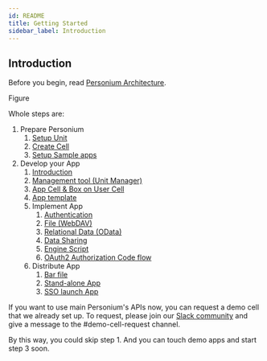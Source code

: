 ```yaml
---
id: README
title: Getting Started
sidebar_label: Introduction
---
```


## Introduction

Before you begin, read [Personium Architecture](../user_guide/001_Personium_Architecture.md).

Figure

Whole steps are:

1. Prepare Personium
    1. [Setup Unit](./setup-unit.md)
    1. [Create Cell](../unit-administrator/tutorial.md)
    1. [Setup Sample apps](./setup-sample-apps.md)
1. Develop your App
    1. [Introduction](./appdev-introduction.md)
    1. [Management tool (Unit Manager)](./appdev-management-tool.md)
    1. [App Cell & Box on User Cell]()
    1. [App template]()
    1. Implement App
        1. [Authentication]()
        1. [File (WebDAV)]()
        1. [Relational Data (OData)]()
        1. [Data Sharing]()
        1. [Engine Script]()
        1. [OAuth2 Authorization Code flow]()
    1. Distribute App
        1. [Bar file]()
        1. [Stand-alone App]()
        1. [SSO launch App]()

If you want to use main Personium's APIs now, you can request a demo cell that we already set up.
To request, please join our [Slack community](https://bit.ly/Join_Personium_Slack) and give a message to the #demo-cell-request channel.

By this way, you could skip step 1. And you can touch demo apps and start step 3 soon.
